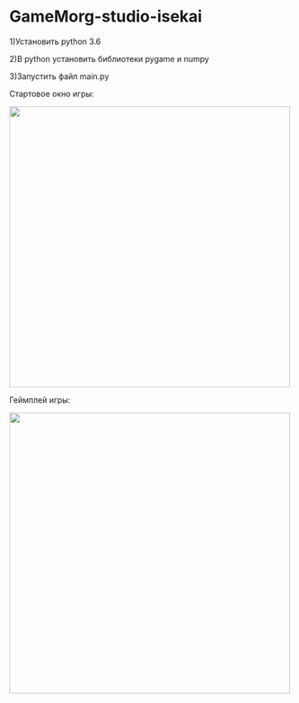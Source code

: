 # GameMorg-studio-isekai

1)Установить python 3.6

2)В python установить библиотеки pygame и numpy 

3)Запустить файл main.py


Стартовое окно игры:

<img src="https://github.com/GameMorg/GameMorg-studio-isekai/assets/58044126/dd5180df-f60e-4d9f-a9cb-6459fe5c9c07" width="500">

Геймплей игры: 

<img src="https://github.com/GameMorg/GameMorg-studio-isekai/assets/58044126/f3af9519-5774-4e51-bdef-57bcdaebc220" width="500">

